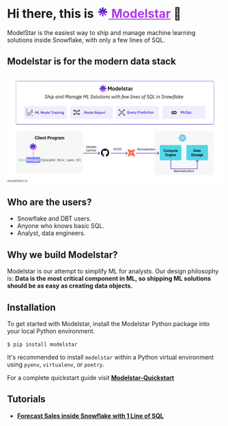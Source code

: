 # Hi there, this is <a href="https://modelstar.io/" style="color: #AF3BEA;"><img src="./static/logo.png" height="28"> Modelstar</a> 👋

ModelStar is the easiest way to ship and manage machine learning solutions inside Snowflake, with only a few lines of SQL.

## Modelstar is for the modern data stack

![How does Modelstar work?](./static/how-modelstar-works.png)

## Who are the users?

-   Snowflake and DBT users.
-   Anyone who knows basic SQL.
-   Analyst, data engineers.

## Why we build Modelstar?

Modelstar is our attempt to simplify ML for analysts. Our design philosophy is: **Data is the most critical component in ML, so shipping ML solutions should be as easy as creating data objects.**

## Installation

To get started with Modelstar, install the Modelstar Python package into your local Python environment.

```shell
$ pip install modelstar
```

It's recommended to install `modelstar` within a Python virtual environment using `pyenv`, `virtualenv`, or `poetry`.

For a complete quickstart guide visit [**Modelstar-Quickstart**](https://modelstar.io/docs/quickstar)

## Tutorials

-   [**Forecast Sales inside Snowflake with 1 Line of SQL**](https://modelstar.io/docs/tutorials/sales-forecasting-inside-snowflake)